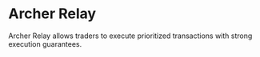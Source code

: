 # Archer Relay

Archer Relay allows traders to execute prioritized transactions with strong execution guarantees.

